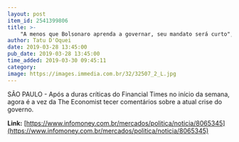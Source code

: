 ```yaml
---
layout: post
item_id: 2541399806
title: >-
    "A menos que Bolsonaro aprenda a governar, seu mandato será curto", diz Economist
author: Tatu D'Oquei
date: 2019-03-28 13:45:00
pub_date: 2019-03-28 13:45:00
time_added: 2019-03-30 09:45:11
category: 
image: https://images.immedia.com.br/32/32507_2_L.jpg
---
```


SÃO PAULO - Após a duras críticas do Financial Times no início da semana, agora é a vez da The Economist tecer comentários sobre a atual crise do governo.

**Link:** [https://www.infomoney.com.br/mercados/politica/noticia/8065345](https://www.infomoney.com.br/mercados/politica/noticia/8065345)

